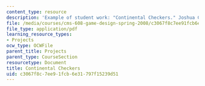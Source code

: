 ```yaml
---
content_type: resource
description: 'Example of student work: "Continental Checkers." Joshua Campoverde.'
file: /media/courses/cms-608-game-design-spring-2008/c3067f8c7ee91fcb6e31797f15239d51_campoverde1.pdf
file_type: application/pdf
learning_resource_types:
- Projects
ocw_type: OCWFile
parent_title: Projects
parent_type: CourseSection
resourcetype: Document
title: Continental Checkers
uid: c3067f8c-7ee9-1fcb-6e31-797f15239d51
---
```

